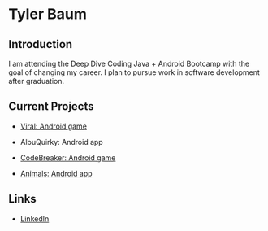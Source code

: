 # Tyler Baum

## Introduction

I am attending the Deep Dive Coding Java + Android Bootcamp with the goal of changing my career. I plan to pursue work in software development after graduation. 

## Current Projects

* [Viral: Android game](https://github.com/AugmenTab/viral)

* AlbuQuirky: Android app

* [CodeBreaker: Android game](https://github.com/AugmenTab/codebreaker-android)

* [Animals: Android app](https://github.com/AugmenTab/animals)

## Links

* [LinkedIn](https://www.linkedin.com/in/thebaum)